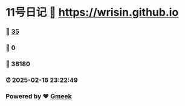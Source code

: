 # 11号日记 :link: https://wrisin.github.io 
### :page_facing_up: [35](https://wrisin.github.io/tag.html) 
### :speech_balloon: 0 
### :hibiscus: 38180 
### :alarm_clock: 2025-02-16 23:22:49 
### Powered by :heart: [Gmeek](https://github.com/Meekdai/Gmeek)
